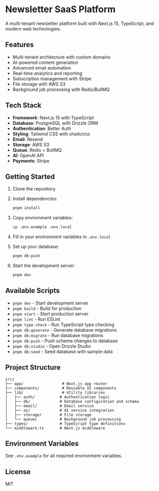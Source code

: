 # Newsletter SaaS Platform

A multi-tenant newsletter platform built with Next.js 15, TypeScript, and modern web technologies.

## Features

- Multi-tenant architecture with custom domains
- AI-powered content generation
- Advanced email automation
- Real-time analytics and reporting
- Subscription management with Stripe
- File storage with AWS S3
- Background job processing with Redis/BullMQ

## Tech Stack

- **Framework**: Next.js 15 with TypeScript
- **Database**: PostgreSQL with Drizzle ORM
- **Authentication**: Better Auth
- **Styling**: Tailwind CSS with shadcn/ui
- **Email**: Resend
- **Storage**: AWS S3
- **Queue**: Redis + BullMQ
- **AI**: OpenAI API
- **Payments**: Stripe

## Getting Started

1. Clone the repository
2. Install dependencies:
   ```bash
   pnpm install
   ```

3. Copy environment variables:
   ```bash
   cp .env.example .env.local
   ```

4. Fill in your environment variables in `.env.local`

5. Set up your database:
   ```bash
   pnpm db:push
   ```

6. Start the development server:
   ```bash
   pnpm dev
   ```

## Available Scripts

- `pnpm dev` - Start development server
- `pnpm build` - Build for production
- `pnpm start` - Start production server
- `pnpm lint` - Run ESLint
- `pnpm type-check` - Run TypeScript type checking
- `pnpm db:generate` - Generate database migrations
- `pnpm db:migrate` - Run database migrations
- `pnpm db:push` - Push schema changes to database
- `pnpm db:studio` - Open Drizzle Studio
- `pnpm db:seed` - Seed database with sample data

## Project Structure

```
src/
├── app/                 # Next.js app router
├── components/          # Reusable UI components
├── lib/                 # Utility libraries
│   ├── auth/           # Authentication logic
│   ├── db/             # Database configuration and schema
│   ├── email/          # Email service
│   ├── ai/             # AI service integration
│   ├── storage/        # File storage
│   └── queue/          # Background job processing
├── types/              # TypeScript type definitions
└── middleware.ts       # Next.js middleware
```

## Environment Variables

See `.env.example` for all required environment variables.

## License

MIT